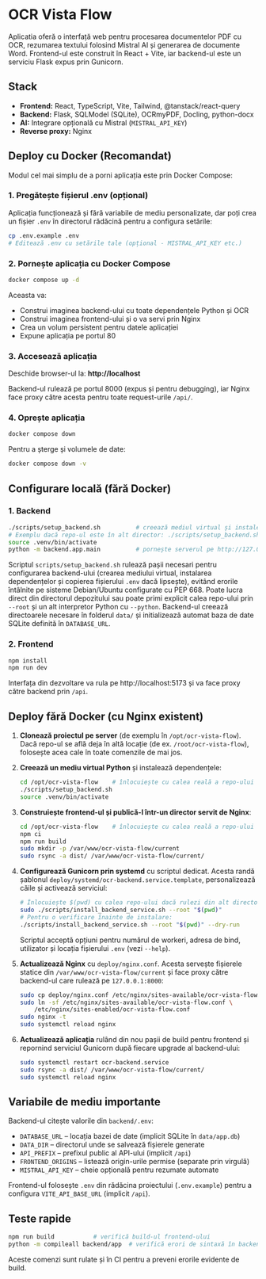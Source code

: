 # OCR Vista Flow

Aplicatia oferă o interfață web pentru procesarea documentelor PDF cu OCR,
rezumarea textului folosind Mistral AI și generarea de documente Word.
Frontend-ul este construit în React + Vite, iar backend-ul este un serviciu
Flask expus prin Gunicorn.

## Stack

- **Frontend:** React, TypeScript, Vite, Tailwind, @tanstack/react-query
- **Backend:** Flask, SQLModel (SQLite), OCRmyPDF, Docling, python-docx
- **AI:** Integrare opțională cu Mistral (`MISTRAL_API_KEY`)
- **Reverse proxy:** Nginx

## Deploy cu Docker (Recomandat)

Modul cel mai simplu de a porni aplicația este prin Docker Compose:

### 1. Pregătește fișierul .env (opțional)

Aplicația funcționează și fără variabile de mediu personalizate, dar poți crea un fișier `.env` în directorul rădăcină pentru a configura setările:

```bash
cp .env.example .env
# Editează .env cu setările tale (opțional - MISTRAL_API_KEY etc.)
```

### 2. Pornește aplicația cu Docker Compose

```bash
docker compose up -d
```

Aceasta va:
- Construi imaginea backend-ului cu toate dependențele Python și OCR
- Construi imaginea frontend-ului și o va servi prin Nginx
- Crea un volum persistent pentru datele aplicației
- Expune aplicația pe portul 80

### 3. Accesează aplicația

Deschide browser-ul la: **http://localhost**

Backend-ul rulează pe portul 8000 (expus și pentru debugging), iar Nginx face proxy către acesta pentru toate request-urile `/api/`.

### 4. Oprește aplicația

```bash
docker compose down
```

Pentru a șterge și volumele de date:

```bash
docker compose down -v
```

## Configurare locală (fără Docker)

### 1. Backend

```bash
./scripts/setup_backend.sh          # creează mediul virtual și instalează dependențele
# Exemplu dacă repo-ul este în alt director: ./scripts/setup_backend.sh --root /opt/ocr-vista-flow
source .venv/bin/activate
python -m backend.app.main          # pornește serverul pe http://127.0.0.1:8000
```

Scriptul `scripts/setup_backend.sh` rulează pașii necesari pentru configurarea
backend-ului (crearea mediului virtual, instalarea dependențelor și copierea
fișierului `.env` dacă lipsește), evitând erorile întâlnite pe sisteme
Debian/Ubuntu configurate cu PEP 668. Poate lucra direct din directorul
depozitului sau poate primi explicit calea repo-ului prin `--root` și un alt
interpretor Python cu `--python`. Backend-ul creează directoarele necesare în
folderul `data/` și initializează automat baza de date SQLite definită în
`DATABASE_URL`.

### 2. Frontend

```bash
npm install
npm run dev
```

Interfața din dezvoltare va rula pe http://localhost:5173 și va face proxy
către backend prin `/api`.

## Deploy fără Docker (cu Nginx existent)

1. **Clonează proiectul pe server** (de exemplu în `/opt/ocr-vista-flow`).
   Dacă repo-ul se află deja în altă locație (de ex. `/root/ocr-vista-flow`),
   folosește acea cale în toate comenzile de mai jos.
2. **Creează un mediu virtual Python** și instalează dependențele:

   ```bash
   cd /opt/ocr-vista-flow    # înlocuiește cu calea reală a repo-ului
   ./scripts/setup_backend.sh
   source .venv/bin/activate
   ```

3. **Construiește frontend-ul și publică-l într-un director servit de Nginx**:

   ```bash
   cd /opt/ocr-vista-flow    # înlocuiește cu calea reală a repo-ului
   npm ci
   npm run build
   sudo mkdir -p /var/www/ocr-vista-flow/current
   sudo rsync -a dist/ /var/www/ocr-vista-flow/current/
   ```

4. **Configurează Gunicorn prin systemd** cu scriptul dedicat. Acesta randă
   șablonul `deploy/systemd/ocr-backend.service.template`, personalizează căile
   și activează serviciul:

   ```bash
   # Înlocuiește $(pwd) cu calea repo-ului dacă rulezi din alt director
   sudo ./scripts/install_backend_service.sh --root "$(pwd)"
   # Pentru o verificare înainte de instalare:
   ./scripts/install_backend_service.sh --root "$(pwd)" --dry-run
   ```

   Scriptul acceptă opțiuni pentru numărul de workeri, adresa de bind, utilizator
   și locația fișierului `.env` (vezi `--help`).

5. **Actualizează Nginx** cu `deploy/nginx.conf`. Acesta servește fișierele
   statice din `/var/www/ocr-vista-flow/current` și face proxy către backend-ul
   care rulează pe `127.0.0.1:8000`:

   ```bash
   sudo cp deploy/nginx.conf /etc/nginx/sites-available/ocr-vista-flow.conf
   sudo ln -sf /etc/nginx/sites-available/ocr-vista-flow.conf \
       /etc/nginx/sites-enabled/ocr-vista-flow.conf
   sudo nginx -t
   sudo systemctl reload nginx
   ```

6. **Actualizează aplicația** rulând din nou pașii de build pentru frontend și
   repornind serviciul Gunicorn după fiecare upgrade al backend-ului:

   ```bash
   sudo systemctl restart ocr-backend.service
   sudo rsync -a dist/ /var/www/ocr-vista-flow/current/
   sudo systemctl reload nginx
   ```

## Variabile de mediu importante

Backend-ul citește valorile din `backend/.env`:

- `DATABASE_URL` – locația bazei de date (implicit SQLite în `data/app.db`)
- `DATA_DIR` – directorul unde se salvează fișierele generate
- `API_PREFIX` – prefixul public al API-ului (implicit `/api`)
- `FRONTEND_ORIGINS` – listează origin-urile permise (separate prin virgulă)
- `MISTRAL_API_KEY` – cheie opțională pentru rezumate automate

Frontend-ul folosește `.env` din rădăcina proiectului (`.env.example`) pentru a
configura `VITE_API_BASE_URL` (implicit `/api`).

## Teste rapide

```bash
npm run build           # verifică build-ul frontend-ului
python -m compileall backend/app  # verifică erori de sintaxă în backend
```

Aceste comenzi sunt rulate și în CI pentru a preveni erorile evidente de build.
